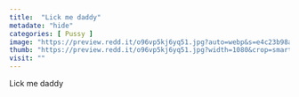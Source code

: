 ```yaml
---
title:  "Lick me daddy"
metadate: "hide"
categories: [ Pussy ]
image: "https://preview.redd.it/o96vp5kj6yq51.jpg?auto=webp&s=e4c23b98a37b18fa7da2c26f32cdd74b960cb4e1"
thumb: "https://preview.redd.it/o96vp5kj6yq51.jpg?width=1080&crop=smart&auto=webp&s=d8d3f4239e87f1655d5b3cf3da108afac59291fe"
visit: ""
---
```

Lick me daddy
